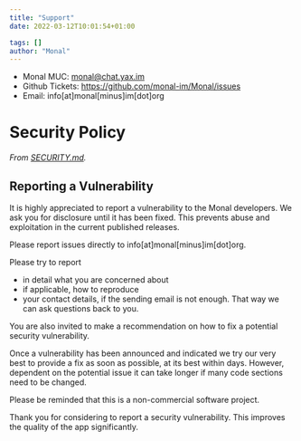 ```yaml
---
title: "Support"
date: 2022-03-12T10:01:54+01:00

tags: []
author: "Monal"
---
```


* Monal MUC: monal@chat.yax.im
* Github Tickets: https://github.com/monal-im/Monal/issues
* Email: info[at]monal[minus]im[dot]org

# Security Policy

*From [SECURITY.md](https://github.com/monal-im/Monal/blob/develop/SECURITY.md).*

## Reporting a Vulnerability

It is highly appreciated to report a vulnerability to the Monal developers. We ask you for disclosure until it has been fixed. This prevents abuse and exploitation in the current published releases.

Please report issues directly to info[at]monal[minus]im[dot]org.

Please try to report 
- in detail what you are concerned about
- if applicable, how to reproduce
- your contact details, if the sending email is not enough. That way we can ask questions back to you. 

You are also invited to make a recommendation on how to fix a potential security vulnerability.

Once a vulnerability has been announced and indicated we try our very best to provide a fix as soon as possible, at its best within days. However, dependent on the potential issue it can take longer if many code sections need to be changed.

Please be reminded that this is a non-commercial software project.

Thank you for considering to report a security vulnerability. This improves the quality of the app significantly.
